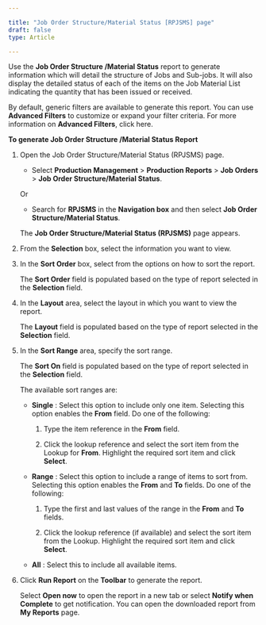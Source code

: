 ```yaml
---

title: "Job Order Structure/Material Status [RPJSMS] page"
draft: false
type: Article

---
```


Use the **Job Order Structure /Material Status** report to generate information which will detail the structure of Jobs and Sub-jobs. It will also display the detailed status of each of the items on the Job Material List indicating the quantity that has been issued or received.

By default, generic filters are available to generate this report. You can use **Advanced Filters** to customize or expand your filter criteria. For more information on **Advanced Filters**, click here.

**To generate Job Order Structure /Material Status Report**

1. Open the Job Order Structure/Material Status (RPJSMS) page.

    - Select **Production Management** > **Production Reports** > **Job Orders** > **Job Order Structure/Material Status**.

    Or

    - Search for **RPJSMS** in the **Navigation box** and then select **Job Order Structure/Material Status**.

   The **Job Order Structure/Material Status (RPJSMS)** page appears.

2. From the **Selection** box, select the information you want to view.

3. In the **Sort Order** box, select from the options on how to sort the report.

    The **Sort Order** field is populated based on the type of report selected in the **Selection** field.

4. In the **Layout** area, select the layout in which you want to view the report.

    The **Layout** field is populated based on the type of report selected in the **Selection** field.

5. In the **Sort Range** area, specify the sort range.

    The **Sort On** field is populated based on the type of report selected in the **Selection** field.

    The available sort ranges are:

    - **Single** : Select this option to include only one item. Selecting this option enables the **From** field. Do one of the following:

        1. Type the item reference in the **From** field.

        2. Click the lookup reference and select the sort item from the Lookup for **From**. Highlight the required sort item and click **Select**.

    - **Range** : Select this option to include a range of items to sort from. Selecting this option enables the **From** and **To** fields. Do one of the following:

        1. Type the first and last values of the range in the **From** and **To** fields.

        2. Click the lookup reference (if available) and select the sort item from the Lookup. Highlight the required sort item and click **Select**.

    - **All** : Select this to include all available items.

6. Click **Run Report** on the **Toolbar** to generate the report.

    Select **Open now** to open the report in a new tab or select **Notify when Complete** to get notification. You can open the downloaded report from **My Reports** page.

​